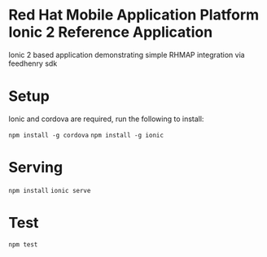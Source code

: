 Red Hat Mobile Application Platform Ionic 2 Reference Application
===============

Ionic 2 based application demonstrating simple RHMAP integration via feedhenry sdk

# Setup
Ionic and cordova are required, run the following to install:

``` npm install -g cordova ```
``` npm install -g ionic ```

# Serving
``` npm install ```
``` ionic serve ```

# Test
``` npm test ```